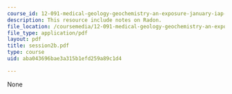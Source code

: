 ```yaml
---
course_id: 12-091-medical-geology-geochemistry-an-exposure-january-iap-2006
description: This resource include notes on Radon.
file_location: /coursemedia/12-091-medical-geology-geochemistry-an-exposure-january-iap-2006/aba043696bae3a315b1efd259a89c1d4_session2b.pdf
file_type: application/pdf
layout: pdf
title: session2b.pdf
type: course
uid: aba043696bae3a315b1efd259a89c1d4

---
```

None